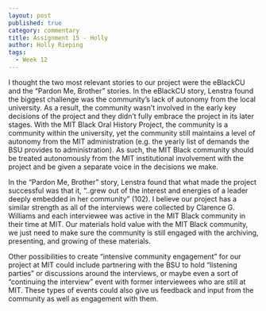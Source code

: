 ```yaml
---
layout: post
published: true
category: commentary
title: Assignment 15 - Holly
author: Holly Rieping
tags:
  - Week 12
---
```

I thought the two most relevant stories to our project were the eBlackCU and the “Pardon Me, Brother” stories. In the eBlackCU story, Lenstra found the biggest challenge was the community’s lack of autonomy from the local university. As a result, the community wasn’t involved in the early key decisions of the project and they didn’t fully embrace the project in its later stages. With the MIT Black Oral History Project, the community is a community within the university, yet the community still maintains a level of autonomy from the MIT administration (e.g. the yearly list of demands the BSU provides to administration). As such, the MIT Black community should be treated autonomously from the MIT institutional involvement with the project and be given a separate voice in the decisions we make. 

In the “Pardon Me, Brother” story, Lenstra found that what made the project successful was that it, “..grew out of the interest and energies of a leader deeply embedded in her community” (102). I believe our project has a similar strength as all of the interviews were collected by Clarence G. Williams and each interviewee was active in the MIT Black community in their time at MIT. Our materials hold value with the MIT Black community, we just need to make sure the community is still engaged with the archiving, presenting, and growing of these materials. 

Other possibilities to create “intensive community engagement” for our project at MIT could include partnering with the BSU to hold “listening parties” or discussions around the interviews, or maybe even a sort of “continuing the interview” event with former interviewees who are still at MIT. These types of events could also give us feedback and input from the community as well as engagement with them.
